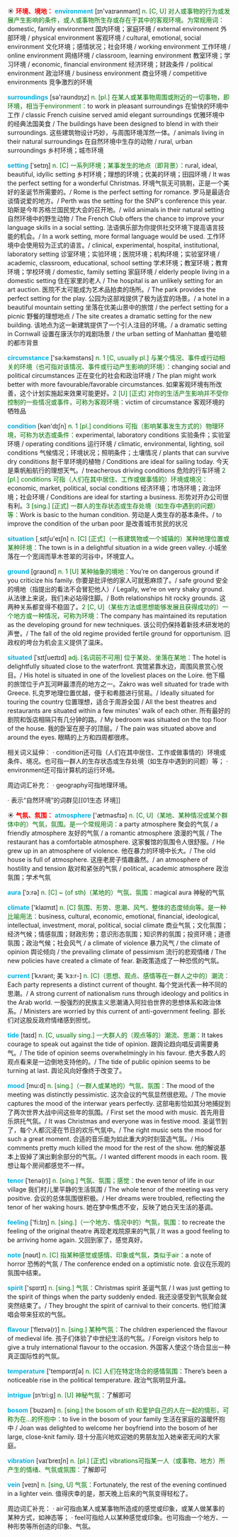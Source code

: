 ☀ <font color="red">**环境、境地：**</font>
<font color="sky blue">**environment**</font> [ɪn'vaɪrənmənt] 
<font color="rgb(227, 108, 9)">n. [C, U] 对人或事物的行为或发展产生影响的条件，或人或事物所生存或存在于其中的客观环境。为常规用词：</font>domestic, family environment 国内环境；家庭环境 / external environment 外部环境 / physical environment 客观环境 / cultural, emotional, social environment 文化环境；感情状况；社会环境 / working environment 工作环境 / online environment 网络环境 / classroom, learning environment 教室环境；学习环境 / economic, financial environment 经济环境；财政条件 / political environment 政治环境 / business environment 商业环境 / competitive environments 竞争激烈的环境

<font color="sky blue">**surroundings**</font> [sə'raʊndɪŋz] 
<font color="rgb(227, 108, 9)">n. [pl.] 在某人或某事物周围或附近的一切事物，即环境，相当于environment：</font>to work in pleasant surroundings 在愉快的环境中工作 / classic French cuisine served amid elegant surroundings 优雅环境中的经典法国美食 / The buildings have been designed to blend in with their surroundings. 这些建筑物设计巧妙，与周围环境浑然一体。/ animals living in their natural surroundings 在自然环境中生存的动物 / rural, urban surroundings 乡村环境；城市环境 
           
<font color="sky blue">**setting**</font> [ˈsetɪŋ]
<font color="rgb(227, 108, 9)">n. [C] 一系列环境；某事发生的地点（即背景）：</font>rural, ideal, beautiful, idyllic setting 乡村环境；理想的环境；优美的环境；田园环境 / It was the perfect setting for a wonderful Christmas. 环境气氛无可挑剔，正是一个美好的圣诞节所需要的。/ Rome is the perfect setting for romance. 罗马是最适合谈情说爱的地方。/ Perth was the setting for the SNP's conference this year. 珀斯是今年苏格兰国民党大会的召开地。/ wild animals in their natural setting 自然环境中的野生动物 / The French Club offers the chance to improve your language skills in a social setting. 法语俱乐部为你提供社交环境下提高语言技能的机会。/ In a work setting, more formal language would be used. 工作环境中会使用较为正式的语言。/ clinical, experimental, hospital, institutional, laboratory setting 诊室环境；实验环境；医院环境；机构环境；实验室环境 / academic, classroom, educational, school setting 学术环境；教室环境；教育环境；学校环境 / domestic, family setting 家庭环境 / elderly people living in a domestic setting 住在家里的老人 / The hospital is an unlikely setting for an art auction. 医院不太可能成为艺术品拍卖的场所。/ The park provides the perfect setting for the play. 公园为这部戏提供了极为适宜的场景。/ a hotel in a beautiful mountain setting 坐落在优美山景中的旅馆 / the perfect setting for a picnic 野餐的理想地点 / The site creates a dramatic setting for the new building. 该地点为这一新建筑提供了一个引人注目的环境。/ a dramatic setting in Cornwall 设置在康沃尔的戏剧场景 / the urban setting of Manhattan 曼哈顿的都市背景

<font color="sky blue">**circumstance**</font> ['sə:kəmstəns] 
<font color="rgb(227, 108, 9)">n. 1 [C, usually pl.] 与某个情况、事件或行动相关的环境（也可指对该情况、事件或行动产生影响的环境）：</font>changing social and political circumstances 正在变化的社会和政治环境 / The plan might work better with more favourable/favorable circumstances. 如果客观环境有所改善，这个计划实施起来效果可能更好。<font color="rgb(227, 108, 9)">2 [U] [正式] 对你的生活产生影响并不受你控制的一些情况或事件，可称为客观环境：</font>victim of circumstance 客观环境的牺牲品

<font color="sky blue">**condition**</font> [kən'dɪʃn] 
<font color="rgb(227, 108, 9)">n. 1 [pl.] conditions 可指（影响某事发生方式的）物理环境，可称为状态或条件：</font>experimental, laboratory conditions 实验条件；实验室环境 / operating conditions 运行环境 / climatic, environmental, lighting, soil conditions 气候情况；环境状况；照明条件；土壤情况 / plants that can survive dry conditions 耐干旱环境的植物 / Conditions are ideal for sailing today. 今天是乘帆船航行的理想天气。/ treacherous driving conditions 危险的行车环境 <font color="rgb(227, 108, 9)">2 [pl.] conditions 可指（人们在其中居住、工作或做事情的）环境或境况：</font>economic, market, political, social conditions 经济环境；市场环境；政治环境；社会环境 / Conditions are ideal for starting a business. 形势对开办公司很有利。<font color="rgb(227, 108, 9)">3 [sing.] [正式] 一群人的生存状态或生存处境（如生存中遇到的问题）等：</font>Work is basic to the human condition. 劳动是人类生存的基本条件。/ to improve the condition of the urban poor 是改善城市贫民的状况

<font color="sky blue">**situation**</font> [͵sɪtʃu'eɪʃn] 
<font color="rgb(227, 108, 9)">n. [C] [正式]（一栋建筑物或一个城镇的）某种地理位置或某种环境：</font>The town is in a delightful situation in a wide green valley. 小城坐落在一个宽阔而草木苍翠的河谷中，环境宜人。

<font color="sky blue">**ground**</font> [ɡraʊnd] 
<font color="rgb(227, 108, 9)">n. 1 [U] 某种抽象的境地：</font>You’re on dangerous ground if you criticize his family. 你要是批评他的家人可就惹麻烦了。/ safe ground 安全的境地（指提出的看法不会冒犯他人）/ Legally, we’re on very shaky ground. 从法律上来说，我们未必站得住脚。/ Both relationships hit rocky grounds. 这两种关系都变得不稳固了。<font color="rgb(227, 108, 9)">2 [C, U]（某些方法或思想能够发展且获得成功的）一个地方或一种情况，可称为环境：</font>The company has maintained its reputation as the developing ground for new techniques. 该公司仍保持着新技术研发地的声誉。/ The fall of the old regime provided fertile ground for opportunism. 旧政权的垮台为机会主义提供了温床。
           
<font color="sky blue">**situated**</font> [ˈsɪtʃueɪtɪd]
<font color="rgb(227, 108, 9)">adj. [名词前不可用] 位于某处、坐落在某地：</font>The hotel is delightfully situated close to the waterfront. 宾馆紧靠水边，周围风景赏心悦目。/ His hotel is situated in one of the loveliest places on the Loire. 他下榻的旅馆位于卢瓦河畔最漂亮的地方之一。Zakro was well situated for trade with Greece. 扎克罗地理位置优越，便于和希腊进行贸易。/ Ideally situated for touring the country 位置理想，适合于周游全国 / All the best theatres and restaurants are situated within a few minutes' walk of each other. 所有最好的剧院和饭店相隔只有几分钟的路。/ My bedroom was situated on the top floor of the house. 我的卧室在房子的顶层。/ The pain was situated above and around the eyes. 眼睛的上方和四周都很疼。

相关词义延伸：
· condition还可指（人们在其中居住、工作或做事情的）环境或条件、境况。也可指一群人的生存状态或生存处境（如生存中遇到的问题）等；
· environment还可指计算机的运行环境。

周边词汇补充：
· geography可指地理环境。

· 表示“自然环境”的词群见[[01生态 环境]]

☀ <font color="red">**气氛、氛围：**</font>
<font color="sky blue">**atmosphere**</font> ['ætməsfɪə] 
<font color="rgb(227, 108, 9)">n. [C, U]（某地、某种情况或某个群体中的）气氛，氛围。是一个常规用词：</font>a party atmosphere 聚会的气氛 / a friendly atmosphere 友好的气氛 / a romantic atmosphere 浪漫的气氛 / The restaurant has a comfortable atmosphere. 这家餐馆的氛围令人很舒服。/ He grew up in an atmosphere of violence. 他在暴力的环境中长大。/ The old house is full of atmosphere. 这座老房子情趣盎然。/ an atmosphere of hostility and tension 敌对和紧张的气氛 / political, academic atmosphere 政治氛围；学术气氛 

<font color="sky blue">**aura**</font> [ˈɔ:rə]
<font color="rgb(227, 108, 9)">n. [C] ~ (of sth)（某地的）气氛、氛围：</font>magical aura 神秘的气氛

<font color="sky blue">**climate**</font> ['klaɪmɪt] 
<font color="rgb(227, 108, 9)">n. [C] 氛围、形势、思潮、风气、整体的态度倾向等。是一种比喻用法：</font>business, cultural, economic, emotional, financial, ideological, intellectual, investment, moral, political, social climate 商业气氛；文化氛围；经济气候；情感氛围；财政形势；意识形态氛围；知识界的氛围；投资环境；道德氛围；政治气候；社会风气 / a climate of violence 暴力风气 / the climate of opinion 舆论倾向 / the prevailing climate of pessimism 流行的悲观情绪 / The new policies have created a climate of fear. 新政策造成了一种恐慌的气氛。
           
<font color="sky blue">**current**</font> [ˈkʌrənt; 美 ˈkɜ:r-]
<font color="rgb(227, 108, 9)">n. [C]（思想、观点、感情等在一群人之中的）潮流：</font>Each party represents a distinct current of thought. 每个党派代表一种不同的思潮。/ A strong current of nationalism runs through ideology and politics in the Arab world. 一股强烈的民族主义思潮涌入阿拉伯世界的思想体系和政治体系。/ Ministers are worried by this current of anti-government feeling. 部长们对这股反政府情绪感到担忧。           

<font color="sky blue">**tide**</font> [taɪd]
<font color="rgb(227, 108, 9)">n. [C, usually sing.] 一大群人的（观点等的）潮流、思潮：</font>It takes courage to speak out against the tide of opinion. 跟舆论趋向唱反调需要勇气。/ The tide of opinion seems overwhelmingly in his favour. 绝大多数人的观点看来是一边倒地支持他的。/ The tide of public opinion seems to be turning at last. 舆论风向好像终于改变了。

<font color="sky blue">**mood**</font> [mu:d]
<font color="rgb(227, 108, 9)">n. [sing.]（一群人或某地的）气氛、氛围：</font>The mood of the meeting was distinctly pessimistic. 这次会议的气氛显然很悲观。/ The movie captures the mood of the interwar years perfectly. 这部电影恰如其分地捕捉到了两次世界大战中间这些年的氛围。/ First set the mood with music. 首先用音乐烘托气氛。/ It was Christmas and everyone was in festive mood. 圣诞节到了，每个人都沉浸在节日的欢乐气氛中。/ The right music sets the mood for such a great moment. 合适的音乐能为如此重大的时刻营造气氛。/ His comments pretty much killed the mood for the rest of the show. 他的解说基本上毁掉了演出剩余部分的气氛。/ I wanted different moods in each room. 我想让每个房间都感觉不一样。
            
<font color="sky blue">**tenor**</font> [ˈtenə(r)]
<font color="rgb(227, 108, 9)">n. [sing.] 气氛、氛围；感觉：</font>the even tenor of life in our village 我们村儿里平静的生活氛围 / The whole tenor of the meeting was very positive. 会议的总体氛围很积极。/ Her dreams were troubled, reflecting the tenor of her waking hours. 她在梦中焦虑不安，反映了她白天生活的基调。

<font color="sky blue">**feeling**</font> ['fi:lɪŋ] 
<font color="rgb(227, 108, 9)">n. [sing.]（一个地方、情况中的）气氛，氛围：</font>to recreate the feeling of the original theatre 再现老戏院原来的气氛 / It was a good feeling to be arriving home again. 又回到家了，感觉真好。

<font color="sky blue">**note**</font> [nəʊt] 
<font color="rgb(227, 108, 9)">n. [C] 指某种感觉或感情、印象或气氛，类似于air：</font>a note of horror 恐怖的气氛 / The conference ended on a optimistic note. 会议在乐观的氛围中结束。

<font color="sky blue">**spirit**</font> ['spɪrɪt] 
<font color="rgb(227, 108, 9)">n. [sing.] 气氛：</font>Christmas spirit 圣诞气氛 / I was just getting to the spirit of things when the party suddenly ended. 我还没感受到气氛聚会就突然结束了。/ They brought the spirit of carnival to their concerts. 他们给演唱会带来狂欢的气氛。 
           
<font color="sky blue">**flavour**</font> [ˈfleɪvə(r)]
<font color="rgb(227, 108, 9)">n. [sing.] 某种气氛：</font>The children experienced the flavour of medieval life. 孩子们体验了中世纪生活的气氛。/ Foreign visitors help to give a truly international flavour to the occasion. 外国客人使这个场合显出一种真正国际性的气氛。

<font color="sky blue">**temperature**</font> ['tempərɪtʃə] 
<font color="rgb(227, 108, 9)">n. [C] 人们在特定场合的感情氛围：</font>There’s been a noticeable rise in the political temperature. 政治气氛明显升温。
             
<font color="sky blue">**intrigue**</font> [ɪnˈtri:g]
<font color="rgb(227, 108, 9)">n. [U] 神秘气氛：</font>了解即可         

<font color="sky blue">**bosom**</font> [ˈbʊzəm]
<font color="rgb(227, 108, 9)">n. [sing.] the bosom of sth 和爱护自己的人在一起的情形，可称为在…的怀抱中：</font>to live in the bosom of your family 生活在家庭的温暖怀抱中 / Joan was delighted to welcome her boyfriend into the bosom of her large, close-knit family. 琼十分高兴地欢迎她的男朋友加入她亲密无间的大家庭。
           
<font color="sky blue">**vibration**</font> [vaɪˈbreɪʃn]
<font color="rgb(227, 108, 9)">n. [pl.] [正式] vibrations可指某一人（或事物、地方）所产生的情绪、气氛或氛围：</font>了解即可
          
<font color="sky blue">**vein**</font> [veɪn]
<font color="rgb(227, 108, 9)">n. [sing, U] 气氛：</font>Fortunately, the rest of the evening continued in a lighter vein. 值得庆幸的是，那天晚上后来的气氛变得轻松了。

周边词汇补充：
· air可指由某人或某事物所造成的感觉或印象，或某人做某事的某种方式，如神态等；
· feel可指给人以某种感觉或印象。也可指由一个地方、一种形势等所创造的印象、气氛。
